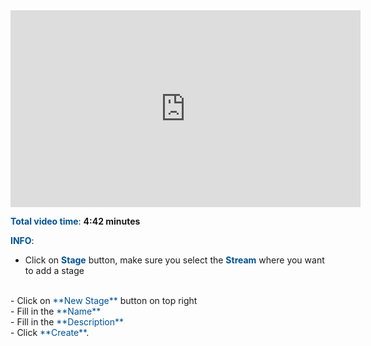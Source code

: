 <html>
 <body>
<iframe width="560" height="315" src="https://www.youtube.com/embed/64pq5mFMxeA" frameborder="0" allow="accelerometer; autoplay; encrypted-media; gyroscope; picture-in-picture" allowfullscreen></iframe>
 </body>
</html>


<br>

<span style="color:#005294">**Total video time**</span>: **4:42 minutes**
<br>

<span style="color:#005294">**INFO**</span>:
<br>
 - Click on <span style="color:#005294">**Stage**</span> button, make sure you select the <span style="color:#005294">**Stream**</span> where you want to add a stage
 <br>
 - Click on <span style="color:#005294">**New Stage**</span> button on top right
<br>
 - Fill in the <span style="color:#005294">**Name**</span>
<br>
 - Fill in the <span style="color:#005294">**Description**</span>
 <br>
 - Click <span style="color:#005294">**Create**</span>.
